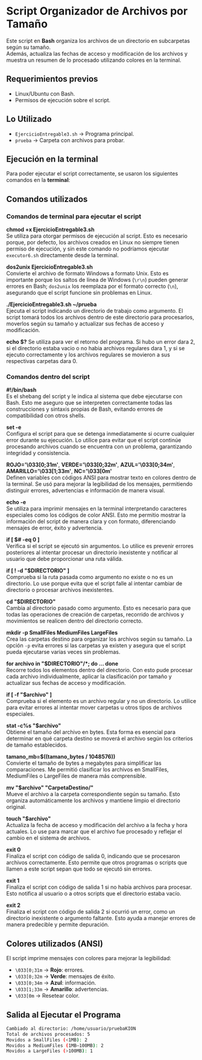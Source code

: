 # Script Organizador de Archivos por Tamaño

Este script en **Bash** organiza los archivos de un directorio en subcarpetas según su tamaño.  
Además, actualiza las fechas de acceso y modificación de los archivos y muestra un resumen de lo procesado utilizando colores en la terminal.  


## Requerimientos previos  
- Linux/Ubuntu con Bash.  
- Permisos de ejecución sobre el script.  

## Lo Utilizado
- `EjercicioEntregable3.sh` → Programa principal.
- `prueba` → Carpeta con archivos para probar.

## Ejecución en la terminal  
Para poder ejecutar el script correctamente, se usaron los siguientes comandos en la **terminal**: 

## Comandos utilizados
### Comandos de terminal para ejecutar el script

**chmod +x EjercicioEntregable3.sh**  
Se utiliza para otorgar permisos de ejecución al script. Esto es necesario porque, por defecto, los archivos creados en Linux no siempre tienen permiso de ejecución, y sin este comando no podríamos ejecutar `executor6.sh` directamente desde la terminal.

**dos2unix EjercicioEntregable3.sh**  
Convierte el archivo de formato Windows a formato Unix. Esto es importante porque los saltos de línea de Windows (`\r\n`) pueden generar errores en Bash; `dos2unix` los reemplaza por el formato correcto (`\n`), asegurando que el script funcione sin problemas en Linux.

**./EjercicioEntregable3.sh ~/prueba**  
Ejecuta el script indicando un directorio de trabajo como argumento. El script tomará todos los archivos dentro de este directorio para procesarlos, moverlos según su tamaño y actualizar sus fechas de acceso y modificación.

**echo $?**
Se utiliza para ver el retorno del programa. Si hubo un error dara 2, si el directorio estaba vacio o no habia archivos regulares dara 1, y si se ejecuto correctamente y los archivos regulares se movieron a sus respectivas carpetas dara 0.


### Comandos dentro del script

**#!/bin/bash**  
Es el shebang del script y le indica al sistema que debe ejecutarse con Bash. Esto me aseguro que se interpreten correctamente todas las construcciones y sintaxis propias de Bash, evitando errores de compatibilidad con otros shells.

**set -e**  
Configura el script para que se detenga inmediatamente si ocurre cualquier error durante su ejecución. Lo utilice para evitar que el script continúe procesando archivos cuando se encuentra con un problema, garantizando integridad y consistencia.

**ROJO='\033[0;31m'**, **VERDE='\033[0;32m'**, **AZUL='\033[0;34m'**, **AMARILLO='\033[1;33m'**, **NC='\033[0m'**  
Definen variables con códigos ANSI para mostrar texto en colores dentro de la terminal. Se usó para mejorar la legibilidad de los mensajes, permitiendo distinguir errores, advertencias e información de manera visual.

**echo -e**  
Se utiliza para imprimir mensajes en la terminal interpretando caracteres especiales como los códigos de color ANSI. Esto me permitio mostrar la información del script de manera clara y con formato, diferenciando mensajes de error, éxito y advertencia.

**if [ $# -eq 0 ]**  
Verifica si el script se ejecutó sin argumentos. Lo utilice es prevenir errores posteriores al intentar procesar un directorio inexistente y notificar al usuario que debe proporcionar una ruta válida.

**if [ ! -d "$DIRECTORIO" ]**  
Comprueba si la ruta pasada como argumento no existe o no es un directorio. Lo use porque evita que el script falle al intentar cambiar de directorio o procesar archivos inexistentes.

**cd "$DIRECTORIO"**  
Cambia al directorio pasado como argumento. Esto es necesario para que todas las operaciones de creación de carpetas, recorrido de archivos y movimientos se realicen dentro del directorio correcto.

**mkdir -p SmallFiles MediumFiles LargeFiles**  
Crea las carpetas destino para organizar los archivos según su tamaño. La opción `-p` evita errores si las carpetas ya existen y asegura que el script pueda ejecutarse varias veces sin problemas.

**for archivo in "$DIRECTORIO"/*; do ... done**  
Recorre todos los elementos dentro del directorio. Con esto pude procesar cada archivo individualmente, aplicar la clasificación por tamaño y actualizar sus fechas de acceso y modificación.

**if [ -f "$archivo" ]**  
Comprueba si el elemento es un archivo regular y no un directorio. Lo utilice para evitar errores al intentar mover carpetas u otros tipos de archivos especiales.

**stat -c%s "$archivo"**  
Obtiene el tamaño del archivo en bytes. Esta forma es esencial para determinar en qué carpeta destino se moverá el archivo según los criterios de tamaño establecidos.

**tamano_mb=$((tamano_bytes / 1048576))**  
Convierte el tamaño de bytes a megabytes para simplificar las comparaciones. Me permitió clasificar los archivos en SmallFiles, MediumFiles o LargeFiles de manera más comprensible.

**mv "$archivo" "CarpetaDestino/"**  
Mueve el archivo a la carpeta correspondiente según su tamaño. Esto organiza automáticamente los archivos y mantiene limpio el directorio original.

**touch "$archivo"**  
Actualiza la fecha de acceso y modificación del archivo a la fecha y hora actuales. Lo use para marcar que el archivo fue procesado y reflejar el cambio en el sistema de archivos.

**exit 0**  
Finaliza el script con código de salida 0, indicando que se procesaron archivos correctamente. Esto permite que otros programas o scripts que llamen a este script sepan que todo se ejecutó sin errores.

**exit 1**  
Finaliza el script con código de salida 1 si no había archivos para procesar. Esto notifica al usuario o a otros scripts que el directorio estaba vacío.

**exit 2**  
Finaliza el script con código de salida 2 si ocurrió un error, como un directorio inexistente o argumento faltante. Esto ayuda a manejar errores de manera predecible y permite depuración.

## Colores utilizados (ANSI)  

El script imprime mensajes con colores para mejorar la legibilidad:  

- `\033[0;31m` → **Rojo**: errores.  
- `\033[0;32m` → **Verde**: mensajes de éxito.  
- `\033[0;34m` → **Azul**: información.  
- `\033[1;33m` → **Amarillo**: advertencias.  
- `\033[0m` → Resetear color.  



## Salida al Ejecutar el Programa 

```bash
Cambiado al directorio: /home/usuario/pruebaKION
Total de archivos procesados: 5
Movidos a SmallFiles (<1MB): 2
Movidos a MediumFiles (1MB–100MB): 2
Movidos a LargeFiles (>100MB): 1
